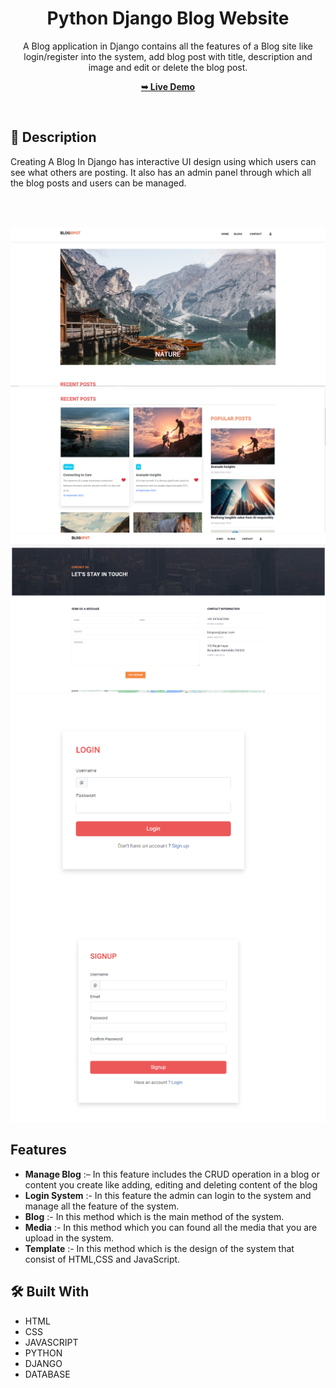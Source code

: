 <div align="center">

  <h1 align="center">Python Django Blog Website</h1>


A Blog application in Django contains all the features of a Blog site like login/register into the system, add blog post with title, description and image and edit or delete the blog post.


  <a href="https://blogs-n2mq.onrender.com/"><strong>➥ Live Demo</strong></a>

</div>

<br />

## 📃 Description


Creating A Blog In Django has interactive UI design using which users can see what others are posting. It also has an admin panel through which all the blog posts and users can be managed.

<br>
<br>

![1](PREVIEW/IMG1.png)
![2](PREVIEW/IMG2.png)
![3](PREVIEW/IMG3.png)
![4](PREVIEW/IMG4.png)
![5](PREVIEW/IMG5.png)
<br>


## Features 

- **Manage Blog** :– In this feature includes the CRUD operation in a blog or content you create like adding, editing and deleting content of the blog
- **Login System** :- In this feature the admin can login to the system and manage all the feature of the system.
- **Blog** :- In this method which is the main method of the system.
- **Media** :- In this method which you can found all the media that you are upload in the system.
- **Template** :- In this method which is the design of the system that consist of HTML,CSS and JavaScript.


## 🛠 Built With

* HTML
* CSS
* JAVASCRIPT
* PYTHON
* DJANGO
* DATABASE 


